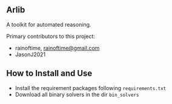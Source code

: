## Arlib 

A toolkit for automated reasoning.

Primary contributors to this project:
- rainoftime, rainoftime@gmail.com
- JasonJ2021

## How to Install and Use

- Install the requirement packages following `requirements.txt`
- Download all binary solvers in the dir `bin_solvers`
